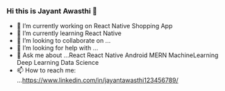 ### Hi this is Jayant Awasthi 👋


- 🔭 I’m currently working on React Native Shopping App
- 🌱 I’m currently learning React Native
- 👯 I’m looking to collaborate on ...
- 🤔 I’m looking for help with ...
- 💬 Ask me about ...React React Native Android MERN MachineLearning Deep Learning Data Science 
- 📫 How to reach me: ...https://www.linkedin.com/in/jayantawasthi123456789/


